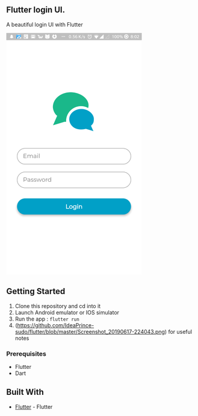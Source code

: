 ## Flutter login UI.

A beautiful login UI with Flutter

![application screenshot](flutter_01.png "A beautiful login UI with Flutter")

## Getting Started

1.  Clone this repository and cd into it
2.  Launch Android emulator or IOS simulator
3.  Run the app : `flutter run`
4. (https://github.com/IdeaPrince-sudo/flutter/blob/master/Screenshot_20190617-224043.png) for useful notes

### Prerequisites

- Flutter
- Dart

## Built With

- [Flutter](https://flutter.io) - Flutter
